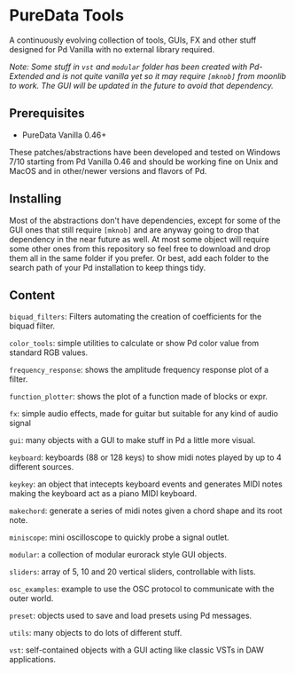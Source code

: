 # PureData Tools

A continuously evolving collection of tools, GUIs, FX and other stuff designed for Pd Vanilla with no external library required.

_Note: Some stuff in `vst` and `modular` folder has been created with Pd-Extended and is not quite vanilla yet so it may require `[mknob]` from moonlib to work. The GUI will be updated in the future to avoid that dependency._

## Prerequisites

* PureData Vanilla 0.46+

These patches/abstractions have been developed and tested on Windows 7/10 starting from Pd Vanilla 0.46 and should be working fine on Unix and MacOS and in other/newer versions and flavors of Pd.

## Installing

Most of the abstractions don't have dependencies, except for some of the GUI ones that still require `[mknob]` and are anyway going to drop that dependency in the near future as well. At most some object will require some other ones from this repository so feel free to download and drop them all in the same folder if you prefer. Or best, add each folder to the search path of your Pd installation to keep things tidy.

## Content

`biquad_filters`: Filters automating the creation of coefficients for the biquad filter.

`color_tools`: simple utilities to calculate or show Pd color value from standard RGB values.

`frequency_response`: shows the amplitude frequency response plot of a filter.

`function_plotter`: shows the plot of a function made of blocks or expr.

`fx`: simple audio effects, made for guitar but suitable for any kind of audio signal

`gui`: many objects with a GUI to make stuff in Pd a little more visual.

`keyboard`: keyboards (88 or 128 keys) to show midi notes played by up to 4 different sources.

`keykey`: an object that intecepts keyboard events and generates MIDI notes making the keyboard act as a piano MIDI keyboard.

`makechord`: generate a series of midi notes given a chord shape and its root note.

`miniscope`: mini oscilloscope to quickly probe a signal outlet.

`modular`: a collection of modular eurorack style GUI objects.

`sliders`: array of 5, 10 and 20 vertical sliders, controllable with lists.

`osc_examples`: example to use the OSC protocol to communicate with the outer world.

`preset`: objects used to save and load presets using Pd messages.

`utils`: many objects to do lots of different stuff.

`vst`: self-contained objects with a GUI acting like classic VSTs in DAW applications.